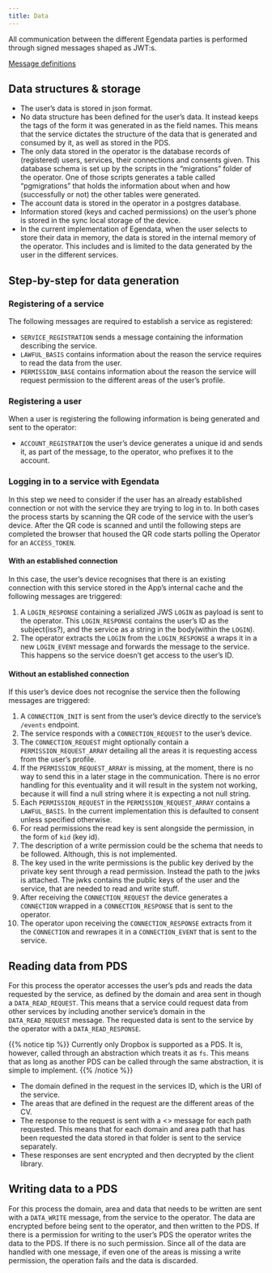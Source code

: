 ```yaml
---
title: Data
---
```


All communication between the different Egendata parties is performed through signed messages shaped as JWT:s.

[Message definitions](./messages)

## Data structures & storage

- The user’s data is stored in json format.
- No data structure has been defined for the user’s data. It instead keeps the tags of the form it was generated in as the field names. This means that the service dictates the structure of the data that is generated and consumed by it, as well as stored in the PDS.
- The only data stored in the operator is the database records of (registered) users, services, their connections and consents given. This database schema is set up by the scripts in the “migrations” folder of the operator. One of those scripts generates a table called “pgmigrations” that holds the information about when and how (successfully or not) the other tables were generated.
- The account data is stored in the operator in a postgres database.
- Information stored (keys and cached permissions) on the user’s phone is stored in the sync local storage of the device.
- In the current implementation of Egendata, when the user selects to store their data in memory, the data is stored in the internal memory of the operator. This includes and is limited to the data generated by the user in the different services.

## Step-by-step for data generation

### Registering of a service

The following messages are required to establish a service as registered:

- `SERVICE_REGISTRATION` sends a message containing the information describing the service.
- `LAWFUL_BASIS` contains information about the reason the service requires to read the data from the user.
- `PERMISSION_BASE` contains information about the reason the service will request permission to the different areas of the user’s profile.

### Registering a user

When a user is registering the following information is being generated and sent to the operator:

- `ACCOUNT_REGISTRATION` the user’s device generates a unique id and sends it, as part of the message, to the operator, who prefixes it to the account.

### Logging in to a service with Egendata

In this step we need to consider if the user has an already established connection or not with the service they are trying to log in to. In both cases the process starts by scanning the QR  code of the service with the user’s device. After the QR code is scanned and until the following steps are completed the browser that housed the QR code starts polling the Operator for an `ACCESS_TOKEN`.

#### With an established connection

In this case, the user’s device recognises that there is an existing connection with this service stored in the App’s internal cache and the following messages are triggered:

1. A `LOGIN_RESPONSE` containing a serialized JWS `LOGIN` as payload is sent to the operator. This `LOGIN_RESPONSE` contains the user’s ID as the subject(iss?), and the service as a string in the body(within the `LOGIN`).
1. The operator extracts the `LOGIN` from the `LOGIN_RESPONSE` a wraps it in a new  `LOGIN_EVENT` message and forwards the message to the service. This happens so the service doesn’t get access to the user’s ID.

#### Without an established connection

If this user’s device does not recognise the service then the following messages are triggered:

1. A `CONNECTION_INIT` is sent from the user’s device directly to the service’s `/events` endpoint.
1. The service responds with a `CONNECTION_REQUEST` to the user’s device.
1. The `CONNECTION_REQUEST` might optionally contain a `PERMISSION_REQUEST_ARRAY` detailing all the areas it is requesting access from the user’s profile.
1. If the `PERMISSION_REQUEST_ARRAY` is missing, at the moment, there is no way to send this in a later stage in the communication. There is no error handling for this eventuality and it will result in the system not working, because it will find a null string where it is expecting a not null string.
1. Each `PERMISSION_REQUEST` in the `PERMISSION_REQUEST_ARRAY` contains a `LAWFUL_BASIS`. In the current implementation this is defaulted to consent unless specified otherwise.
1. For read permissions the read key is sent alongside the permission, in the form of `kid` (key id).
1. The description of a write permission could be the schema that needs to be followed. Although, this is not implemented.
1. The key used in the write permissions is the public key derived by the private key sent through a read permission. Instead the path to the jwks is attached. The jwks contains the public keys of the user and the service, that are needed to read and write stuff.
1. After receiving the `CONNECTION_REQUEST` the device generates a `CONNECTION` wrapped in a `CONNECTION_RESPONSE` that is sent to the operator.
1. The operator upon receiving the `CONNECTION_RESPONSE` extracts from it the `CONNECTION` and rewrapes it in a `CONNECTION_EVENT` that is sent to the service.

## Reading data from PDS

For this process the operator accesses the user’s pds and reads the data requested by the service, as defined by the domain and area sent in though a `DATA_READ_REQUEST`. This means that a service could request data from other services by including another service’s domain in the `DATA_READ_REQUEST` message.
The requested data is sent to the service by the operator with a `DATA_READ_RESPONSE`.

{{% notice tip %}}
Currently only Dropbox is supported as a PDS. It is, however, called through an abstraction which treats it as `fs`. This means that as long as another PDS can be called through the same abstraction, it is simple to implement.
{{% /notice %}}

- The domain defined in the request in the services ID, which is the URI of the service.
- The areas that are defined in the request are the different areas of the CV.
- The response to the request is sent with a <> message for each path requested. This means that for each domain and area path that has been requested the data stored in that folder is sent to the service separately.
- These responses are sent encrypted and then decrypted by the client library.

## Writing data to a PDS

For this process the domain, area and data that needs to be written are sent with a `DATA_WRITE` message, from the service to the operator.
The data are encrypted before being sent to the operator, and then written to the PDS.
If there is a permission for writing to the user’s PDS the operator writes the data to the PDS. If there is no such permission.
Since all of the data are handled with one message, if even one of the areas is missing a write permission, the operation fails and the data is discarded.

